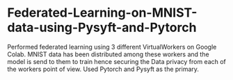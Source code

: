 # Federated-Learning-on-MNIST-data-using-Pysyft-and-Pytorch
Performed federated learning using 3 different VirtualWorkers on Google Colab. MNIST data has been distributed among these workers and the model is send to them to train hence securing the Data privacy from each of the workers point of view. Used Pytorch and Pysyft as the primary.
